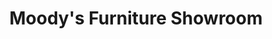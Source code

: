 ---
title: "Moody's Furniture Showroom"
url: /blowing-rock/moodys-furniture-showroom/
shop: furniture
---